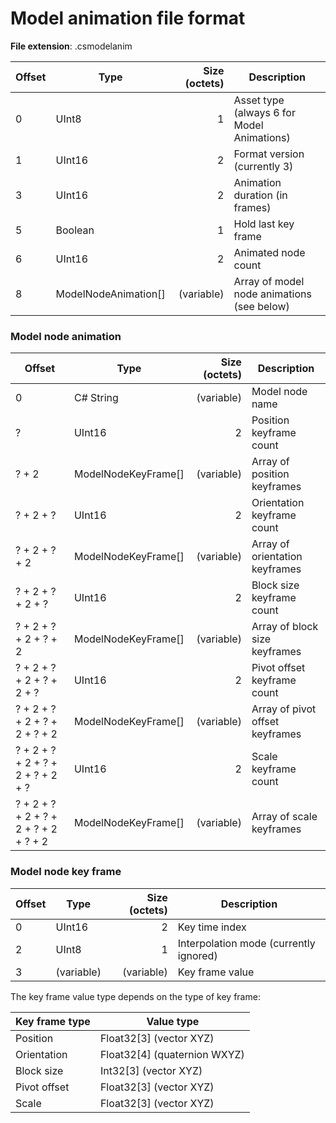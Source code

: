 # Model animation file format

**File extension**: .csmodelanim

| Offset             | Type             | Size (octets)       | Description                              |
| ------------------ | ---------------- | -------------------:| ---------------------------------------- |
| 0                  | UInt8            |                   1 | Asset type (always 6 for Model Animations)|
| 1                  | UInt16           |                   2 | Format version (currently 3)             |
| 3                  | UInt16           |                   2 | Animation duration (in frames)           |
| 5                  | Boolean          |                   1 | Hold last key frame                      |
| 6                  | UInt16           |                   2 | Animated node count                      |
| 8                  | ModelNodeAnimation[]|       (variable) | Array of model node animations (see below)|

### Model node animation

| Offset             | Type             | Size (octets)       | Description                              |
| ------------------ | ---------------- | -------------------:| ---------------------------------------- |
| 0                  | C# String        |          (variable) | Model node name                          |
| ?                  | UInt16           |                   2 | Position keyframe count                  |
| ? + 2              | ModelNodeKeyFrame[]|        (variable) | Array of position keyframes              |
| ? + 2 + ?          | UInt16           |                   2 | Orientation keyframe count               |
| ? + 2 + ? + 2      | ModelNodeKeyFrame[]|        (variable) | Array of orientation keyframes           |
| ? + 2 + ? + 2 + ?  | UInt16           |                   2 | Block size keyframe count                |
| ? + 2 + ? + 2 + ? + 2| ModelNodeKeyFrame[]|        (variable) | Array of block size keyframes            |
| ? + 2 + ? + 2 + ? + 2 + ?| UInt16           |                   2 | Pivot offset keyframe count              |
| ? + 2 + ? + 2 + ? + 2 + ? + 2| ModelNodeKeyFrame[]|        (variable) | Array of pivot offset keyframes          |
| ? + 2 + ? + 2 + ? + 2 + ? + 2 + ?| UInt16           |                   2 | Scale keyframe count                     |
| ? + 2 + ? + 2 + ? + 2 + ? + 2 + ? + 2| ModelNodeKeyFrame[]|        (variable) | Array of scale keyframes                 |

### Model node key frame

| Offset             | Type             | Size (octets)       | Description                              |
| ------------------ | ---------------- | -------------------:| ---------------------------------------- |
| 0                  | UInt16           |                   2 | Key time index                           |
| 2                  | UInt8            |                   1 | Interpolation mode (currently ignored)   |
| 3                  | (variable)       |          (variable) | Key frame value                          |

The key frame value type depends on the type of key frame:

| Key frame type   | Value type      |
| ---------------- | --------------- |
| Position         | Float32[3] (vector XYZ) |
| Orientation      | Float32[4] (quaternion WXYZ) |
| Block size       | Int32[3] (vector XYZ) |
| Pivot offset     | Float32[3] (vector XYZ) |
| Scale            | Float32[3] (vector XYZ) |
